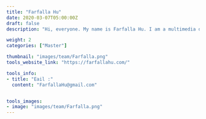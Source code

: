 ```yaml
---
title: "Farfalla Hu"
date: 2020-03-07T05:00:00Z
draft: false
description: "Hi, everyone. My name is Farfalla Hu. I am a multimedia designer and I studied Motion Media and Interactive Design as my undergrad at SCAD.  My master's degree is at GSU in Computer Science. Here is my personal website http://farfallahu.com/."

weight: 2
categories: ["Master"]

thumbnail: "images/team/Farfalla.png"
tools_website_link: "https://farfallahu.com/"

tools_info:
- title: "Eail :"
  content: "FarfallaHu@gmail.com"


tools_images:
- image: "images/team/Farfalla.png"
---
```


